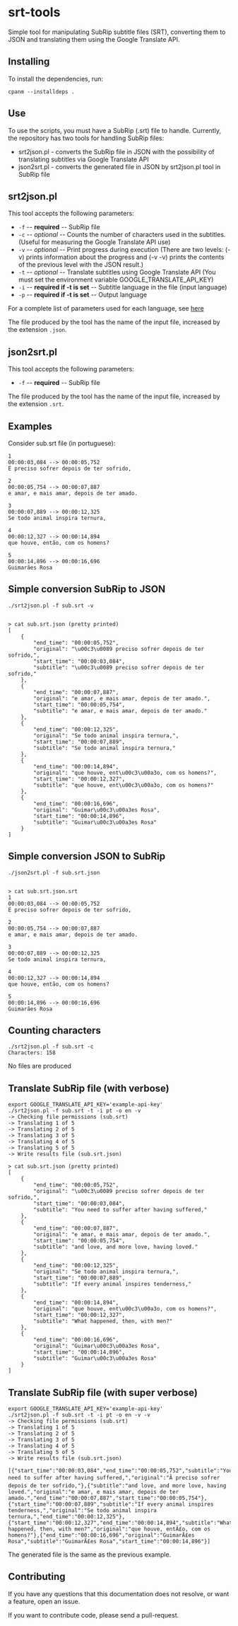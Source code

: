 # srt-tools
Simple tool for manipulating SubRip subtitle files (SRT), converting them to JSON and translating them using the Google Translate API.


Installing
----------

To install the dependencies, run:

    cpanm --installdeps .

Use
---

To use the scripts, you must have a SubRip (.srt) file to handle. Currently, the repository has two tools for handling SubRip files:

- srt2json.pl - converts the SubRip file in JSON with the possibility of translating subtitles via Google Translate API
- json2srt.pl - converts the generated file in JSON by srt2json.pl tool in SubRip file

srt2json.pl
-----------

This tool accepts the following parameters:
- `-f` -- **required** -- SubRip file
- `-c` -- *optional* -- Counts the number of characters used in the subtitles. (Useful for measuring the Google Translate API use)
- `-v` -- *optional* -- Print progress during execution (There are two levels: (-v) prints information about the progress and (-v -v) prints the contents of the previous level with the JSON result.)
- `-t` -- *optional* -- Translate subtitles using Google Translate API (You must set the environment variable GOOGLE_TRANSLATE_API_KEY)
- `-i` -- **required if -t is set** -- Subtitle language in the file (input language)
- `-p` -- **required if -t is set** -- Output language

For a complete list of parameters used for each language, see [here](https://cloud.google.com/translate/v2/using_rest#language-params)

The file produced by the tool has the name of the input file, increased by the extension `.json`.

json2srt.pl
-----------

This tool accepts the following parameters:
- `-f` -- **required** -- SubRip file

The file produced by the tool has the name of the input file, increased by the extension `.srt`.

Examples
--------

Consider sub.srt file (in portuguese):

    1
    00:00:03,084 --> 00:00:05,752
    É preciso sofrer depois de ter sofrido,
    
    2
    00:00:05,754 --> 00:00:07,887
    e amar, e mais amar, depois de ter amado.
    
    3
    00:00:07,889 --> 00:00:12,325
    Se todo animal inspira ternura,
    
    4
    00:00:12,327 --> 00:00:14,894
    que houve, então, com os homens?
    
    5
    00:00:14,896 --> 00:00:16,696
    Guimarães Rosa


## Simple conversion SubRip to JSON

    ./srt2json.pl -f sub.srt -v


    > cat sub.srt.json (pretty printed)
    [
        {
            "end_time": "00:00:05,752",
            "original": "\u00c3\u0089 preciso sofrer depois de ter sofrido,",
            "start_time": "00:00:03,084",
            "subtitle": "\u00c3\u0089 preciso sofrer depois de ter sofrido,"
        },
        {
            "end_time": "00:00:07,887",
            "original": "e amar, e mais amar, depois de ter amado.",
            "start_time": "00:00:05,754",
            "subtitle": "e amar, e mais amar, depois de ter amado."
        },
        {
            "end_time": "00:00:12,325",
            "original": "Se todo animal inspira ternura,",
            "start_time": "00:00:07,889",
            "subtitle": "Se todo animal inspira ternura,"
        },
        {
            "end_time": "00:00:14,894",
            "original": "que houve, ent\u00c3\u00a3o, com os homens?",
            "start_time": "00:00:12,327",
            "subtitle": "que houve, ent\u00c3\u00a3o, com os homens?"
        },
        {
            "end_time": "00:00:16,696",
            "original": "Guimar\u00c3\u00a3es Rosa",
            "start_time": "00:00:14,896",
            "subtitle": "Guimar\u00c3\u00a3es Rosa"
        }
    ]


## Simple conversion JSON to SubRip


    ./json2srt.pl -f sub.srt.json 


    > cat sub.srt.json.srt
    1
    00:00:03,084 --> 00:00:05,752
    É preciso sofrer depois de ter sofrido,

    2
    00:00:05,754 --> 00:00:07,887
    e amar, e mais amar, depois de ter amado.

    3
    00:00:07,889 --> 00:00:12,325
    Se todo animal inspira ternura,

    4
    00:00:12,327 --> 00:00:14,894
    que houve, então, com os homens?

    5
    00:00:14,896 --> 00:00:16,696
    Guimarães Rosa


## Counting characters

    ./srt2json.pl -f sub.srt -c
    Characters: 158

No files are produced


## Translate SubRip file (with verbose)


    export GOOGLE_TRANSLATE_API_KEY='example-api-key'
    ./srt2json.pl -f sub.srt -t -i pt -o en -v
    -> Checking file permissions (sub.srt)
    -> Translating 1 of 5
    -> Translating 2 of 5
    -> Translating 3 of 5
    -> Translating 4 of 5
    -> Translating 5 of 5
    -> Write results file (sub.srt.json)

    > cat sub.srt.json (pretty printed)
    [
        {
            "end_time": "00:00:05,752",
            "original": "\u00c3\u0089 preciso sofrer depois de ter sofrido,",
            "start_time": "00:00:03,084",
            "subtitle": "You need to suffer after having suffered,"
        },
        {
            "end_time": "00:00:07,887",
            "original": "e amar, e mais amar, depois de ter amado.",
            "start_time": "00:00:05,754",
            "subtitle": "and love, and more love, having loved."
        },
        {
            "end_time": "00:00:12,325",
            "original": "Se todo animal inspira ternura,",
            "start_time": "00:00:07,889",
            "subtitle": "If every animal inspires tenderness,"
        },
        {
            "end_time": "00:00:14,894",
            "original": "que houve, ent\u00c3\u00a3o, com os homens?",
            "start_time": "00:00:12,327",
            "subtitle": "What happened, then, with men?"
        },
        {
            "end_time": "00:00:16,696",
            "original": "Guimar\u00c3\u00a3es Rosa",
            "start_time": "00:00:14,896",
            "subtitle": "Guimar\u00c3\u00a3es Rosa"
        }
    ]

## Translate SubRip file (with super verbose)


    export GOOGLE_TRANSLATE_API_KEY='example-api-key'
    ./srt2json.pl -f sub.srt -t -i pt -o en -v -v
    -> Checking file permissions (sub.srt)
    -> Translating 1 of 5
    -> Translating 2 of 5
    -> Translating 3 of 5
    -> Translating 4 of 5
    -> Translating 5 of 5
    -> Write results file (sub.srt.json)
    
    [{"start_time":"00:00:03,084","end_time":"00:00:05,752","subtitle":"You need to suffer after having suffered,","original":"Ã preciso sofrer depois de ter sofrido,"},{"subtitle":"and love, and more love, having loved.","original":"e amar, e mais amar, depois de ter amado.","end_time":"00:00:07,887","start_time":"00:00:05,754"},{"start_time":"00:00:07,889","subtitle":"If every animal inspires tenderness,","original":"Se todo animal inspira ternura,","end_time":"00:00:12,325"},{"start_time":"00:00:12,327","end_time":"00:00:14,894","subtitle":"What happened, then, with men?","original":"que houve, entÃ£o, com os homens?"},{"end_time":"00:00:16,696","original":"GuimarÃ£es Rosa","subtitle":"GuimarÃ£es Rosa","start_time":"00:00:14,896"}]


The generated file is the same as the previous example.

Contributing
------------

If you have any questions that this documentation does not resolve, or want a feature, open an issue.

If you want to contribute code, please send a pull-request.

